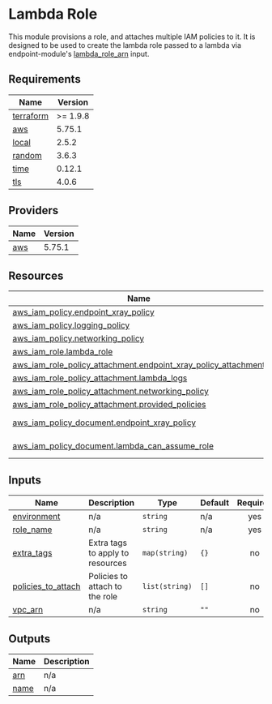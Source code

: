 # Lambda Role

This module provisions a role, and attaches multiple IAM policies to it.
It is designed to be used to create the lambda role passed to a lambda via endpoint-module's
[lambda_role_arn](../endpoint-module/README.md#input_lambda_role_arn) input.

<!-- BEGIN_TF_DOCS -->
## Requirements

| Name | Version |
|------|---------|
| <a name="requirement_terraform"></a> [terraform](#requirement\_terraform) | >= 1.9.8 |
| <a name="requirement_aws"></a> [aws](#requirement\_aws) | 5.75.1 |
| <a name="requirement_local"></a> [local](#requirement\_local) | 2.5.2 |
| <a name="requirement_random"></a> [random](#requirement\_random) | 3.6.3 |
| <a name="requirement_time"></a> [time](#requirement\_time) | 0.12.1 |
| <a name="requirement_tls"></a> [tls](#requirement\_tls) | 4.0.6 |

## Providers

| Name | Version |
|------|---------|
| <a name="provider_aws"></a> [aws](#provider\_aws) | 5.75.1 |

## Resources

| Name | Type |
|------|------|
| [aws_iam_policy.endpoint_xray_policy](https://registry.terraform.io/providers/hashicorp/aws/5.75.1/docs/resources/iam_policy) | resource |
| [aws_iam_policy.logging_policy](https://registry.terraform.io/providers/hashicorp/aws/5.75.1/docs/resources/iam_policy) | resource |
| [aws_iam_policy.networking_policy](https://registry.terraform.io/providers/hashicorp/aws/5.75.1/docs/resources/iam_policy) | resource |
| [aws_iam_role.lambda_role](https://registry.terraform.io/providers/hashicorp/aws/5.75.1/docs/resources/iam_role) | resource |
| [aws_iam_role_policy_attachment.endpoint_xray_policy_attachment](https://registry.terraform.io/providers/hashicorp/aws/5.75.1/docs/resources/iam_role_policy_attachment) | resource |
| [aws_iam_role_policy_attachment.lambda_logs](https://registry.terraform.io/providers/hashicorp/aws/5.75.1/docs/resources/iam_role_policy_attachment) | resource |
| [aws_iam_role_policy_attachment.networking_policy](https://registry.terraform.io/providers/hashicorp/aws/5.75.1/docs/resources/iam_role_policy_attachment) | resource |
| [aws_iam_role_policy_attachment.provided_policies](https://registry.terraform.io/providers/hashicorp/aws/5.75.1/docs/resources/iam_role_policy_attachment) | resource |
| [aws_iam_policy_document.endpoint_xray_policy](https://registry.terraform.io/providers/hashicorp/aws/5.75.1/docs/data-sources/iam_policy_document) | data source |
| [aws_iam_policy_document.lambda_can_assume_role](https://registry.terraform.io/providers/hashicorp/aws/5.75.1/docs/data-sources/iam_policy_document) | data source |

## Inputs

| Name | Description | Type | Default | Required |
|------|-------------|------|---------|:--------:|
| <a name="input_environment"></a> [environment](#input\_environment) | n/a | `string` | n/a | yes |
| <a name="input_role_name"></a> [role\_name](#input\_role\_name) | n/a | `string` | n/a | yes |
| <a name="input_extra_tags"></a> [extra\_tags](#input\_extra\_tags) | Extra tags to apply to resources | `map(string)` | `{}` | no |
| <a name="input_policies_to_attach"></a> [policies\_to\_attach](#input\_policies\_to\_attach) | Policies to attach to the role | `list(string)` | `[]` | no |
| <a name="input_vpc_arn"></a> [vpc\_arn](#input\_vpc\_arn) | n/a | `string` | `""` | no |

## Outputs

| Name | Description |
|------|-------------|
| <a name="output_arn"></a> [arn](#output\_arn) | n/a |
| <a name="output_name"></a> [name](#output\_name) | n/a |
<!-- END_TF_DOCS -->
